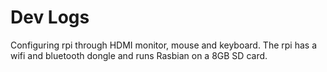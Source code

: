 # Dev Logs

Configuring rpi through HDMI monitor, mouse and keyboard. The rpi has a wifi 
and bluetooth dongle and runs Rasbian on a 8GB SD card.

